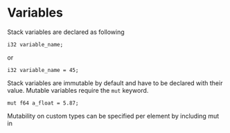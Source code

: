 # Variables

Stack variables are declared as following

```limits
i32 variable_name;
```

or

```limits
i32 variable_name = 45;
```

Stack variables are immutable by default and have to be declared with their value. Mutable variables require the `mut` keyword.

```limits
mut f64 a_float = 5.87;
```

Mutability on custom types can be specified per element by including mut in 
